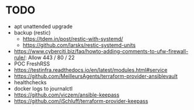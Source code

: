 # TODO

- apt unattended upgrade
- backup (restic)
  - https://tdem.in/post/restic-with-systemd/
  - https://github.com/larsks/restic-systemd-units
-  https://www.cyberciti.biz/faq/howto-adding-comments-to-ufw-firewall-rule/: Allow 443 / 80 / 22
- POC FreshRSS
- https://testinfra.readthedocs.io/en/latest/modules.html#service
- https://github.com/MeilleursAgents/terraform-provider-ansiblevault
- healthchecks
- docker logs to journalctl
- https://github.com/viczem/ansible-keepass
- https://github.com/iSchluff/terraform-provider-keepass
